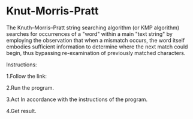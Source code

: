 # Knut-Morris-Pratt
The Knuth–Morris–Pratt string searching algorithm (or KMP algorithm) searches for occurrences of a "word" within a main "text string" by employing the observation that when a mismatch occurs, the word itself embodies sufficient information to determine where the next match could begin, thus bypassing re-examination of previously matched characters.

Instructions:

1.Follow the link:

2.Run the program.

3.Act In accordance with the instructions of the program.

4.Get result.
